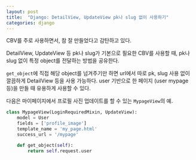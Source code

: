 ```yaml
---
layout: post
title:  "Django: DetailView, UpdateView pk나 slug 없이 사용하기"
categories: django
---
```


CBV를 주로 사용하면서, 참 잘 만들었다고 감탄하고 있다.

DetailView, UpdateView 등 pk나 slug가 기본으로 필요한 CBV를 사용할 때, pk나 slug 없이 특정 object를 전달하는 방법을 공유한다.

`get_object`에 직접 해당 object를 넘겨주기만 하면 url에서 따로 pk, slug 사용 없이 깔끔하게 DetailView 등을 사용 가능하다.
user 기반으로 한 페이지 (user mypage 등)을 만들 때 유용하게 사용할 수 있다.

다음은 마이페이지에서 프로필 사진 업데이트를 할 수 있는 `MypageView`의 예.

```python
class MypageView(LoginRequiredMixin, UpdateView):
    model = User
    fields = ['profile_image']
    template_name = 'my_page.html'
    success_url = '/mypage'

    def get_object(self):
        return self.request.user
```

